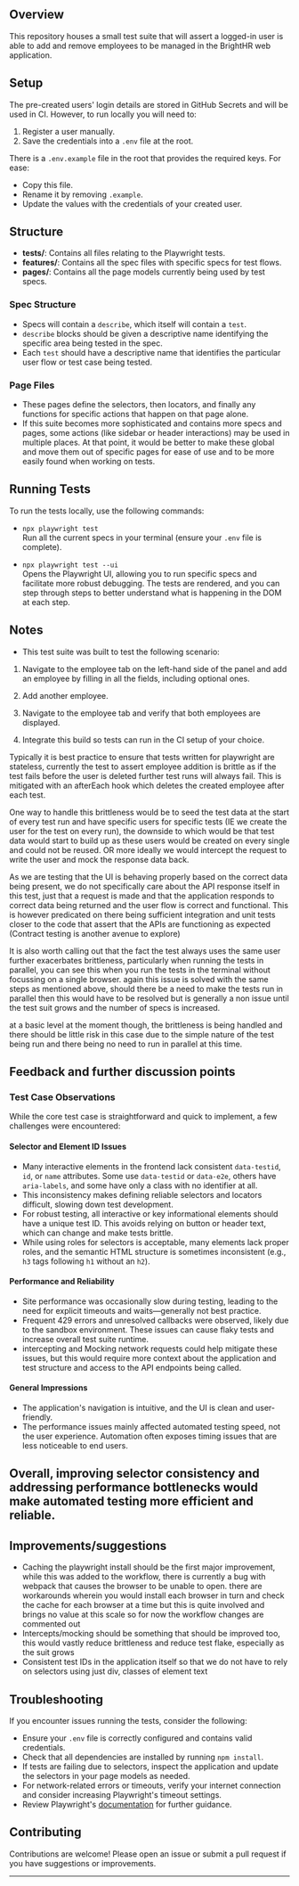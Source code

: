 ## Overview

This repository houses a small test suite that will assert a logged-in user is able to add and remove employees to be managed in the BrightHR web application.

## Setup

The pre-created users' login details are stored in GitHub Secrets and will be used in CI. However, to run locally you will need to:

1. Register a user manually.
2. Save the credentials into a `.env` file at the root.

There is a `.env.example` file in the root that provides the required keys. For ease:

- Copy this file.
- Rename it by removing `.example`.
- Update the values with the credentials of your created user.

## Structure

- **tests/**: Contains all files relating to the Playwright tests.
- **features/**: Contains all the spec files with specific specs for test flows.
- **pages/**: Contains all the page models currently being used by test specs.

### Spec Structure

- Specs will contain a `describe`, which itself will contain a `test`.
- `describe` blocks should be given a descriptive name identifying the specific area being tested in the spec.
- Each `test` should have a descriptive name that identifies the particular user flow or test case being tested.

### Page Files

- These pages define the selectors, then locators, and finally any functions for specific actions that happen on that page alone.
- If this suite becomes more sophisticated and contains more specs and pages, some actions (like sidebar or header interactions) may be used in multiple places. At that point, it would be better to make these global and move them out of specific pages for ease of use and to be more easily found when working on tests.

## Running Tests

To run the tests locally, use the following commands:

- `npx playwright test`  
   Run all the current specs in your terminal (ensure your `.env` file is complete).

- `npx playwright test --ui`  
   Opens the Playwright UI, allowing you to run specific specs and facilitate more robust debugging. The tests are rendered, and you can step through steps to better understand what is happening in the DOM at each step.

## Notes

- This test suite was built to test the following scenario:

1. Navigate to the employee tab on the left-hand side of the panel and add an employee by filling in all the fields, including optional ones.

2. Add another employee.

3. Navigate to the employee tab and verify that both employees are displayed.

4. Integrate this build so tests can run in the CI setup of your choice.

Typically it is best practice to ensure that tests written for playwright are stateless, currently the test to assert employee addition is brittle as if the test fails before the user is deleted further test runs will always fail. This is mitigated with an afterEach hook which deletes the created employee after each test.

One way to handle this brittleness would be to seed the test data at the start of every test run and have specific users for specific tests (IE we create the user for the test on every run), the downside to which would be that test data would start to build up as these users would be created on every single and could not be reused. OR more ideally we would intercept the request to write the user and mock the response data back.

As we are testing that the UI is behaving properly based on the correct data being present, we do not specifically care about the API response itself in this test, just that a request is made and that the application responds to correct data being returned and the user flow is correct and functional. This is however predicated on there being sufficient integration and unit tests closer to the code that assert that the APIs are functioning as expected (Contract testing is another avenue to explore)

It is also worth calling out that the fact the test always uses the same user further exacerbates brittleness, particularly when running the tests in parallel, you can see this when you run the tests in the terminal without focussing on a single browser. again this issue is solved with the same steps as mentioned above, should there be a need to make the tests run in parallel then this would have to be resolved but is generally a non issue until the test suit grows and the number of specs is increased.

at a basic level at the moment though, the brittleness is being handled and there should be little risk in this case due to the simple nature of the test being run and there being no need to run in parallel at this time.

## Feedback and further discussion points

### Test Case Observations

While the core test case is straightforward and quick to implement, a few challenges were encountered:

#### Selector and Element ID Issues

- Many interactive elements in the frontend lack consistent `data-testid`, `id`, or `name` attributes. Some use `data-testid` or `data-e2e`, others have `aria-labels`, and some have only a class with no identifier at all.
- This inconsistency makes defining reliable selectors and locators difficult, slowing down test development.
- For robust testing, all interactive or key informational elements should have a unique test ID. This avoids relying on button or header text, which can change and make tests brittle.
- While using roles for selectors is acceptable, many elements lack proper roles, and the semantic HTML structure is sometimes inconsistent (e.g., `h3` tags following `h1` without an `h2`).

#### Performance and Reliability

- Site performance was occasionally slow during testing, leading to the need for explicit timeouts and waits—generally not best practice.
- Frequent 429 errors and unresolved callbacks were observed, likely due to the sandbox environment. These issues can cause flaky tests and increase overall test suite runtime.
- intercepting and Mocking network requests could help mitigate these issues, but this would require more context about the application and test structure and access to the API endpoints being called.

#### General Impressions

- The application's navigation is intuitive, and the UI is clean and user-friendly.
- The performance issues mainly affected automated testing speed, not the user experience. Automation often exposes timing issues that are less noticeable to end users.

## Overall, improving selector consistency and addressing performance bottlenecks would make automated testing more efficient and reliable.

## Improvements/suggestions

- Caching the playwright install should be the first major improvement, while this was added to the workflow, there is currently a bug with webpack that causes the browser to be unable to open.
  there are workarounds wherein you would install each browser in turn and check the cache for each browser at a time but this is quite involved and brings no value at this scale so for now the workflow changes are commented out
- Intercepts/mocking should be something that should be improved too, this would vastly reduce brittleness and reduce test flake, especially as the suit grows
- Consistent test IDs in the application itself so that we do not have to rely on selectors using just div, classes of element text

## Troubleshooting

If you encounter issues running the tests, consider the following:

- Ensure your `.env` file is correctly configured and contains valid credentials.
- Check that all dependencies are installed by running `npm install`.
- If tests are failing due to selectors, inspect the application and update the selectors in your page models as needed.
- For network-related errors or timeouts, verify your internet connection and consider increasing Playwright's timeout settings.
- Review Playwright's [documentation](https://playwright.dev/docs/intro) for further guidance.

## Contributing

Contributions are welcome! Please open an issue or submit a pull request if you have suggestions or improvements.

---
